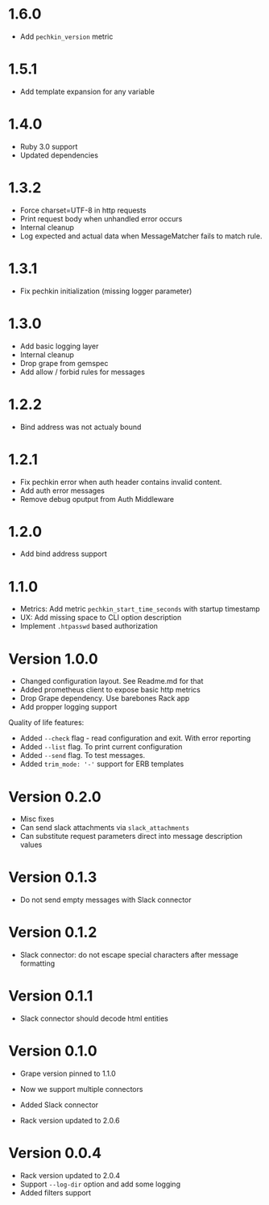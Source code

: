 # 1.6.0

* Add `pechkin_version` metric

# 1.5.1

* Add template expansion for any variable

# 1.4.0

* Ruby 3.0 support
* Updated dependencies

# 1.3.2

* Force charset=UTF-8 in http requests
* Print request body when unhandled error occurs
* Internal cleanup
* Log expected and actual data when MessageMatcher fails to match rule.

# 1.3.1

* Fix pechkin initialization (missing logger parameter)

# 1.3.0

* Add basic logging layer
* Internal cleanup
* Drop grape from gemspec
* Add allow / forbid rules for messages

# 1.2.2

* Bind address was not actualy bound

# 1.2.1

* Fix pechkin error when auth header contains invalid content.
* Add auth error messages
* Remove debug oputput from Auth Middleware

# 1.2.0

* Add bind address support

# 1.1.0

* Metrics: Add metric `pechkin_start_time_seconds` with startup timestamp
* UX: Add missing space to CLI option description
* Implement `.htpasswd` based authorization

# Version 1.0.0

* Changed configuration layout. See Readme.md for that
* Added prometheus client to expose basic http metrics
* Drop Grape dependency. Use barebones Rack app
* Add propper logging support

Quality of life features:

* Added `--check` flag - read configuration and exit. With error reporting
* Added `--list` flag. To print current configuration
* Added `--send` flag. To test messages.
* Added `trim_mode: '-'` support for  ERB templates


# Version 0.2.0

* Misc fixes
* Can send slack attachments via `slack_attachments`
* Can substitute request parameters direct into message description values

# Version 0.1.3

* Do not send empty messages with Slack connector

# Version 0.1.2

* Slack connector: do not escape special characters after message formatting

# Version 0.1.1

* Slack connector should decode html entities

# Version 0.1.0

* Grape version pinned to 1.1.0
* Now we support multiple connectors
* Added Slack connector

* Rack version updated to 2.0.6

# Version 0.0.4

* Rack version updated to 2.0.4
* Support `--log-dir` option and add some logging
* Added filters support
